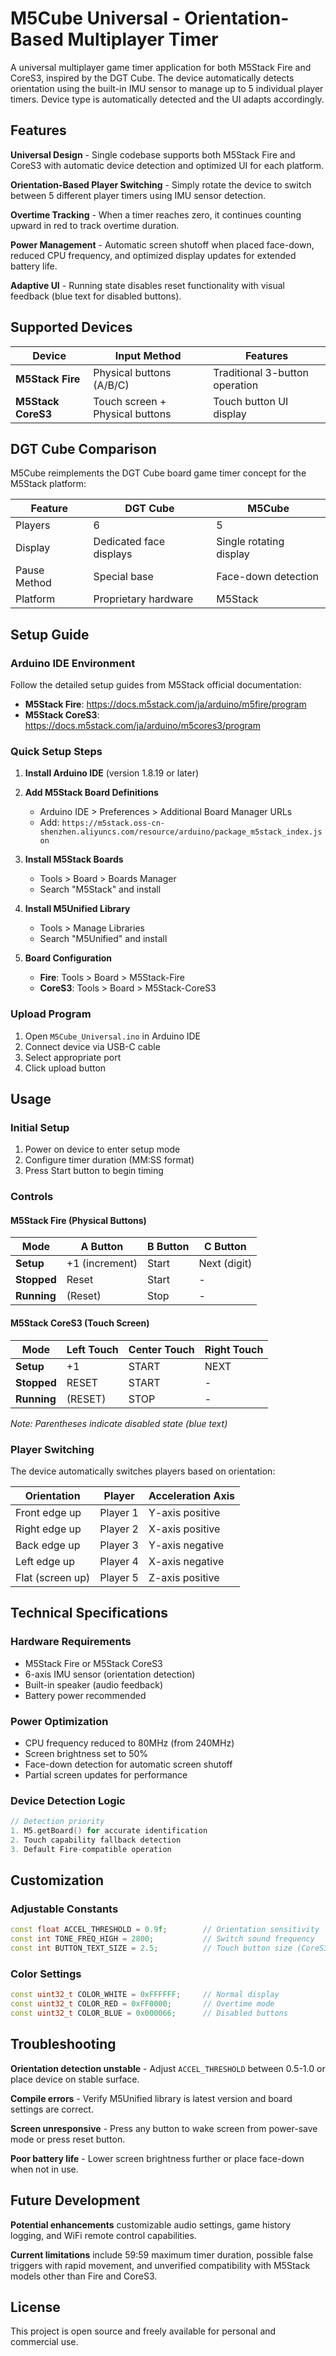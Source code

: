 # M5Cube Universal - Orientation-Based Multiplayer Timer

A universal multiplayer game timer application for both M5Stack Fire and CoreS3, inspired by the DGT Cube. The device automatically detects orientation using the built-in IMU sensor to manage up to 5 individual player timers. Device type is automatically detected and the UI adapts accordingly.

## Features

**Universal Design** - Single codebase supports both M5Stack Fire and CoreS3 with automatic device detection and optimized UI for each platform.

**Orientation-Based Player Switching** - Simply rotate the device to switch between 5 different player timers using IMU sensor detection.

**Overtime Tracking** - When a timer reaches zero, it continues counting upward in red to track overtime duration.

**Power Management** - Automatic screen shutoff when placed face-down, reduced CPU frequency, and optimized display updates for extended battery life.

**Adaptive UI** - Running state disables reset functionality with visual feedback (blue text for disabled buttons).

## Supported Devices

| Device | Input Method | Features |
|--------|--------------|----------|
| **M5Stack Fire** | Physical buttons (A/B/C) | Traditional 3-button operation |
| **M5Stack CoreS3** | Touch screen + Physical buttons | Touch button UI display |

## DGT Cube Comparison

M5Cube reimplements the DGT Cube board game timer concept for the M5Stack platform:

| Feature | DGT Cube | M5Cube |
|---------|----------|---------|
| Players | 6 | 5 |
| Display | Dedicated face displays | Single rotating display |
| Pause Method | Special base | Face-down detection |
| Platform | Proprietary hardware | M5Stack |

## Setup Guide

### Arduino IDE Environment

Follow the detailed setup guides from M5Stack official documentation:

- **M5Stack Fire**: https://docs.m5stack.com/ja/arduino/m5fire/program
- **M5Stack CoreS3**: https://docs.m5stack.com/ja/arduino/m5cores3/program

### Quick Setup Steps

1. **Install Arduino IDE** (version 1.8.19 or later)

2. **Add M5Stack Board Definitions**
   - Arduino IDE > Preferences > Additional Board Manager URLs
   - Add: `https://m5stack.oss-cn-shenzhen.aliyuncs.com/resource/arduino/package_m5stack_index.json`

3. **Install M5Stack Boards**
   - Tools > Board > Boards Manager
   - Search "M5Stack" and install

4. **Install M5Unified Library**
   - Tools > Manage Libraries
   - Search "M5Unified" and install

5. **Board Configuration**
   - **Fire**: Tools > Board > M5Stack-Fire
   - **CoreS3**: Tools > Board > M5Stack-CoreS3

### Upload Program

1. Open `M5Cube_Universal.ino` in Arduino IDE
2. Connect device via USB-C cable
3. Select appropriate port
4. Click upload button

## Usage

### Initial Setup
1. Power on device to enter setup mode
2. Configure timer duration (MM:SS format)
3. Press Start button to begin timing

### Controls

#### M5Stack Fire (Physical Buttons)
| Mode | A Button | B Button | C Button |
|------|----------|----------|----------|
| **Setup** | +1 (increment) | Start | Next (digit) |
| **Stopped** | Reset | Start | - |
| **Running** | (Reset) | Stop | - |

#### M5Stack CoreS3 (Touch Screen)
| Mode | Left Touch | Center Touch | Right Touch |
|------|------------|--------------|-------------|
| **Setup** | +1 | START | NEXT |
| **Stopped** | RESET | START | - |
| **Running** | (RESET) | STOP | - |

*Note: Parentheses indicate disabled state (blue text)*

### Player Switching

The device automatically switches players based on orientation:

| Orientation | Player | Acceleration Axis |
|-------------|--------|-------------------|
| Front edge up | Player 1 | Y-axis positive |
| Right edge up | Player 2 | X-axis positive |
| Back edge up | Player 3 | Y-axis negative |
| Left edge up | Player 4 | X-axis negative |
| Flat (screen up) | Player 5 | Z-axis positive |

## Technical Specifications

### Hardware Requirements
- M5Stack Fire or M5Stack CoreS3
- 6-axis IMU sensor (orientation detection)
- Built-in speaker (audio feedback)
- Battery power recommended

### Power Optimization
- CPU frequency reduced to 80MHz (from 240MHz)
- Screen brightness set to 50%
- Face-down detection for automatic screen shutoff
- Partial screen updates for performance

### Device Detection Logic
```cpp
// Detection priority
1. M5.getBoard() for accurate identification
2. Touch capability fallback detection
3. Default Fire-compatible operation
```

## Customization

### Adjustable Constants
```cpp
const float ACCEL_THRESHOLD = 0.9f;        // Orientation sensitivity
const int TONE_FREQ_HIGH = 2800;           // Switch sound frequency
const int BUTTON_TEXT_SIZE = 2.5;          // Touch button size (CoreS3)
```

### Color Settings
```cpp
const uint32_t COLOR_WHITE = 0xFFFFFF;     // Normal display
const uint32_t COLOR_RED = 0xFF0000;       // Overtime mode
const uint32_t COLOR_BLUE = 0x000066;      // Disabled buttons
```

## Troubleshooting

**Orientation detection unstable** - Adjust `ACCEL_THRESHOLD` between 0.5-1.0 or place device on stable surface.

**Compile errors** - Verify M5Unified library is latest version and board settings are correct.

**Screen unresponsive** - Press any button to wake screen from power-save mode or press reset button.

**Poor battery life** - Lower screen brightness further or place face-down when not in use.

## Future Development

**Potential enhancements** customizable audio settings, game history logging, and WiFi remote control capabilities.

**Current limitations** include 59:59 maximum timer duration, possible false triggers with rapid movement, and unverified compatibility with M5Stack models other than Fire and CoreS3.

## License

This project is open source and freely available for personal and commercial use.
